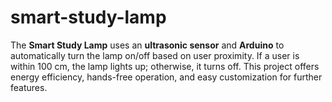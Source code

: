 # smart-study-lamp
The **Smart Study Lamp** uses an **ultrasonic sensor** and **Arduino** to automatically turn the lamp on/off based on user proximity. If a user is within 100 cm, the lamp lights up; otherwise, it turns off. This project offers energy efficiency, hands-free operation, and easy customization for further features.
